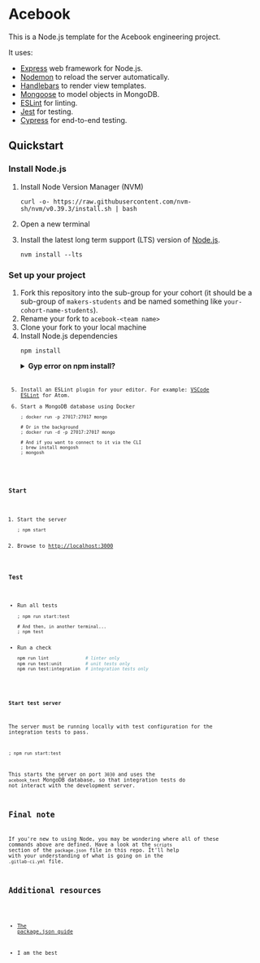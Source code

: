 # Acebook

This is a Node.js template for the Acebook engineering project.

It uses:
- [Express](https://expressjs.com/) web framework for Node.js.
- [Nodemon](https://nodemon.io/) to reload the server automatically.
- [Handlebars](https://handlebarsjs.com/) to render view templates.
- [Mongoose](https://mongoosejs.com) to model objects in MongoDB.
- [ESLint](https://eslint.org) for linting.
- [Jest](https://jestjs.io/) for testing.
- [Cypress](https://www.cypress.io/) for end-to-end testing.

## Quickstart

### Install Node.js

1. Install Node Version Manager (NVM)
    ```
    curl -o- https://raw.githubusercontent.com/nvm-sh/nvm/v0.39.3/install.sh | bash
    ```
    
2. Open a new terminal
3. Install the latest long term support (LTS) version of [Node.js](https://nodejs.org/en/).
    ```
    nvm install --lts
    ```

### Set up your project

1. Fork this repository into the sub-group for your cohort (it should be a sub-group of `makers-students` and be named something like `your-cohort-name-students`).
2. Rename your fork to `acebook-<team name>`
3. Clone your fork to your local machine
4. Install Node.js dependencies
    ```
    npm install
    ```
    <details>
        <summary><b>Gyp error on npm install?</b></summary>
        If you're getting the following error: <br>
            <code>AttributeError: module 'collections' has no attribute 'MutableSet' <br>
            Error: `gyp` failed with exit code: 1</code> <br>
        try installing this package separately before running `npm install`: <br>
            <code>npm --build-from-source install node-pre-gyp<code>
    </details><br>
5. Install an ESLint plugin for your editor. For example: [VSCode ESLint](https://marketplace.visualstudio.com/items?itemName=dbaeumer.vscode-eslint) for Atom.
6. Start a MongoDB database using Docker
    ```shell
    ; docker run -p 27017:27017 mongo
    
    # Or in the background
    ; docker run -d -p 27017:27017 mongo

    # And if you want to connect to it via the CLI
    ; brew install mongosh
    ; mongosh
    ```

### Start

1. Start the server
    ```shell
    ; npm start
    ```
1. Browse to [http://localhost:3000](http://localhost:3000)

### Test

* Run all tests
    ```shell
    ; npm run start:test

    # And then, in another terminal...
    ; npm test
    ```
* Run a check
    ```bash
    npm run lint              # linter only
    npm run test:unit         # unit tests only
    npm run test:integration  # integration tests only
    ```

#### Start test server

The server must be running locally with test configuration for the
integration tests to pass.

```shell
; npm run start:test
```

This starts the server on port `3030` and uses the `acebook_test` MongoDB database,
so that integration tests do not interact with the development server.

## Final note

If you're new to using Node, you may be wondering where all of these commands above are defined.
Have a look at the `scripts` section of the `package.json` file in this repo.
It'll help with your understanding of what is going on in the `.gitlab-ci.yml` file.

## Additional resources

- [The package.json guide](https://nodejs.dev/learn/the-package-json-guide)

- I am the best